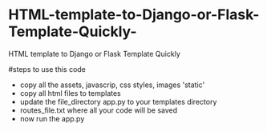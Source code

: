 # HTML-template-to-Django-or-Flask-Template-Quickly-
HTML template to Django or Flask Template Quickly 


#steps to use this code
- copy all the assets, javascrip, css styles, images 'static'
- copy all html files to templates
- update the file_directory app.py to your templates directory
- routes_file.txt where all your code will be saved
- now run the app.py
